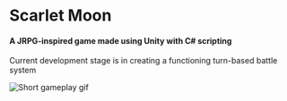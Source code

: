 # Scarlet Moon

#### A JRPG-inspired game made using Unity with C# scripting

Current development stage is in creating a functioning turn-based battle system

![Short gameplay gif](https://i.imgur.com/VIo5uGr.gif)